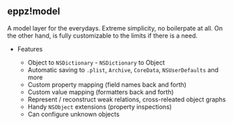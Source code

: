 ## eppz!model

A model layer for the everydays. Extreme simplicity, no boilerpate at all.
On the other hand, is fully customizable to the limits if there is a need.

* Features

    + Object to `NSDictionary` - `NSDictionary` to Object
    + Automatic saving to `.plist`, `Archive`, `CoreData`, `NSUserDefaults` and more
    + Custom property mapping (field names back and forth)
    + Custom value mapping (formatters back and forth)
    + Represent / reconstruct weak relations, cross-releated object graphs
    + Handy `NSObject` extensions (property inspections)
    + Can configure unknown objects
